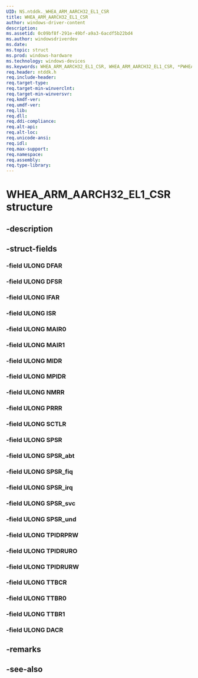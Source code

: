 ```yaml
---
UID: NS.ntddk._WHEA_ARM_AARCH32_EL1_CSR
title: WHEA_ARM_AARCH32_EL1_CSR
author: windows-driver-content
description: 
ms.assetid: 0c09bf8f-291e-49bf-a9a3-6acdf5b22bd4
ms.author: windowsdriverdev
ms.date: 
ms.topic: struct
ms.prod: windows-hardware
ms.technology: windows-devices
ms.keywords: WHEA_ARM_AARCH32_EL1_CSR, WHEA_ARM_AARCH32_EL1_CSR, *PWHEA_ARM_AARCH32_EL1
req.header: ntddk.h
req.include-header:
req.target-type:
req.target-min-winverclnt:
req.target-min-winversvr:
req.kmdf-ver:
req.umdf-ver:
req.lib:
req.dll:
req.ddi-compliance:
req.alt-api:
req.alt-loc:
req.unicode-ansi:
req.idl:
req.max-support:
req.namespace:
req.assembly:
req.type-library:
---
```


# WHEA_ARM_AARCH32_EL1_CSR structure

## -description



## -struct-fields

### -field ULONG DFAR			
 	
### -field ULONG DFSR			
 	
### -field ULONG IFAR			
 	
### -field ULONG ISR			
 	
### -field ULONG MAIR0			
 	
### -field ULONG MAIR1			
 	
### -field ULONG MIDR			
 	
### -field ULONG MPIDR			
 	
### -field ULONG NMRR			
 	
### -field ULONG PRRR			
 	
### -field ULONG SCTLR			
 	
### -field ULONG SPSR			
 	
### -field ULONG SPSR_abt			
 	
### -field ULONG SPSR_fiq			
 	
### -field ULONG SPSR_irq			
 	
### -field ULONG SPSR_svc			
 	
### -field ULONG SPSR_und			
 	
### -field ULONG TPIDRPRW			
 	
### -field ULONG TPIDRURO			
 	
### -field ULONG TPIDRURW			
 	
### -field ULONG TTBCR			
 	
### -field ULONG TTBR0			
 	
### -field ULONG TTBR1			
 	
### -field ULONG DACR			
 	
## -remarks

## -see-also